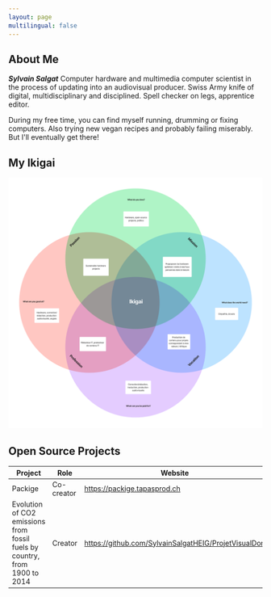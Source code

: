 ```yaml
---
layout: page
multilingual: false
---
```


## About Me
**_Sylvain Salgat_** Computer hardware and multimedia computer scientist in the process of updating into an audiovisual producer. Swiss Army knife of digital, multidisciplinary and disciplined. Spell checker on legs, apprentice editor.

During my free time, you can find myself running, drumming or fixing computers. Also trying new vegan recipes and probably failing miserably. But I'll eventually get there!

## My Ikigai
![](./ikigai.png)

## Open Source Projects
|Project      |Role        |  Website   | GitHub     |
| ----------- |----------- |----------- |----------- |
| Packige | Co-creator    | https://packige.tapasprod.ch | https://github.com/SylvainSalgatHEIG/ProjArt-fromneibaf |
| Evolution of CO2 emissions from fossil fuels by country, from 1900 to 2014 | Creator | https://github.com/SylvainSalgatHEIG/ProjetVisualDon | https://github.com/SylvainSalgatHEIG/ProjetVisualDon |

